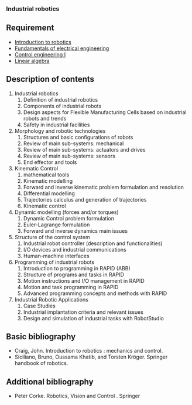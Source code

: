 ### Industrial robotics

## Requirement

- [Introduction to robotics](../block1/introduction_to_robotics.md)
- [Fundamentals of electrical engineering](../block2/fundamentals_of_electrical_engineering.md)
- [Control engineering I](../block3/control_engineering_i.md)
- [Linear algebra](../block1/linear_algebra.md)

## Description of contents


1. Industrial robotics 
	1. Definition of industrial robotics 
	2. Components of industrial robots 
	3. Design aspects for Flexible Manufacturing Cells based on industrial robots and trends 
	4. Safety in industrial facilities  
2. Morphology and robotic technologies 
	1. Structures and basic configurations of robots 
	2. Review of main sub-systems: mechanical  
	3. Review of main sub-systems: actuators and drives  
	4. Review of main sub-systems: sensors  
	5. End effector and tools  
3. Kinematic Control  
	1. mathematical tools  
	2. Kinematic modelling  
	3. Forward and inverse kinematic problem formulation and resolution  
	4. Differential modelling  
	5. Trajectories calculus and generation of trajectories 
	6. Kinematic control   
4. Dynamic modelling (forces and/or torques) 
	1. Dynamic Control problem formulation  
	2. Euler-Lagrange formulation  
	3. Forward and inverse dynamics main issues  
5. Structure of the control system 
	1. Industrial robot controller (description and functionalities) 
	2. I/O devices and industrial communications 
	3. Human-machine interfaces  
6. Programming of industrial robots  
	1. Introduction to programming in RAPID (ABB)  
	2. Structure of programs and tasks in RAPID 
	3. Motion instructions and I/O management in RAPID 
	4. Motion and task programming in RAPID 
	5. Advanced programming concepts and methods with RAPID  
7. Industrial Robotic Applications  
	1. Case Studies 
	2. Industrial implantation criteria and relevant issues 
	3. Design and simulation of industrial tasks with RobotStudio

## Basic bibliography

- Craig, John. Introduction to robotics : mechanics and control.
- Siciliano, Bruno, Oussama Khatib, and Torsten Kröger. Springer handbook of robotics.

## Additional bibliography

- Peter Corke. Robotics, Vision and Control . Springer